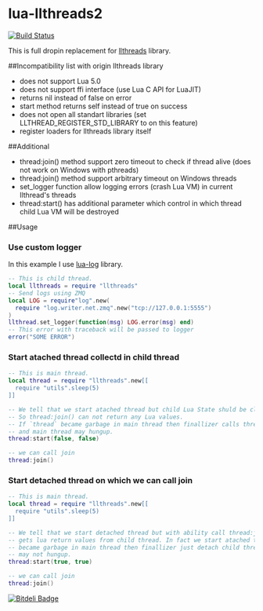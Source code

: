 lua-llthreads2
==============
[![Build Status](https://travis-ci.org/moteus/lua-llthreads2.png?branch=master)](https://travis-ci.org/moteus/lua-llthreads2)

This is full dropin replacement for [llthreads](https://github.com/Neopallium/lua-llthreads) library.

##Incompatibility list with origin llthreads library
* does not support Lua 5.0
* does not support ffi interface (use Lua C API for LuaJIT)
* returns nil instead of false on error
* start method returns self instead of true on success
* does not open all standart libraries (set LLTHREAD_REGISTER_STD_LIBRARY to on this feature)
* register loaders for llthreads library itself

##Additional
* thread:join() method support zero timeout to check if thread alive (does not work on Windows with pthreads)
* thread:join() method support arbitrary timeout on Windows threads
* set_logger function allow logging errors (crash Lua VM) in current llthread's threads
* thread:start() has additional parameter which control in which thread child Lua VM will be destroyed

##Usage

### Use custom logger
In this example I use [lua-log](https://github.com/moteus/lua-log) library.
``` Lua
-- This is child thread.
local llthreads = require "llthreads"
-- Send logs using ZMQ
local LOG = require"log".new(
  require "log.writer.net.zmq".new("tcp://127.0.0.1:5555")
)
llthread.set_logger(function(msg) LOG.error(msg) end)
-- This error with traceback will be passed to logger
error("SOME ERROR")
```

### Start atached thread collectd in child thread
``` Lua 
-- This is main thread.
local thread = require "llthreads".new[[
  require "utils".sleep(5)
]]

-- We tell that we start atached thread but child Lua State shuld be close in child thread. 
-- So thread:join() can not return any Lua values.
-- If `thread` became garbage in main thread then finallizer calls thread:join() 
-- and main thread may hungup.
thread:start(false, false)

-- we can call join
thread:join()
```

### Start detached thread on which we can call join
``` Lua 
-- This is main thread.
local thread = require "llthreads".new[[
  require "utils".sleep(5)
]]

-- We tell that we start detached thread but with ability call thread:join() and 
-- gets lua return values from child thread. In fact we start atached thread but if `thread` 
-- became garbage in main thread then finallizer just detach child thread and main thread
-- may not hungup.
thread:start(true, true)

-- we can call join
thread:join()
```

[![Bitdeli Badge](https://d2weczhvl823v0.cloudfront.net/moteus/lua-llthreads2/trend.png)](https://bitdeli.com/free "Bitdeli Badge")

